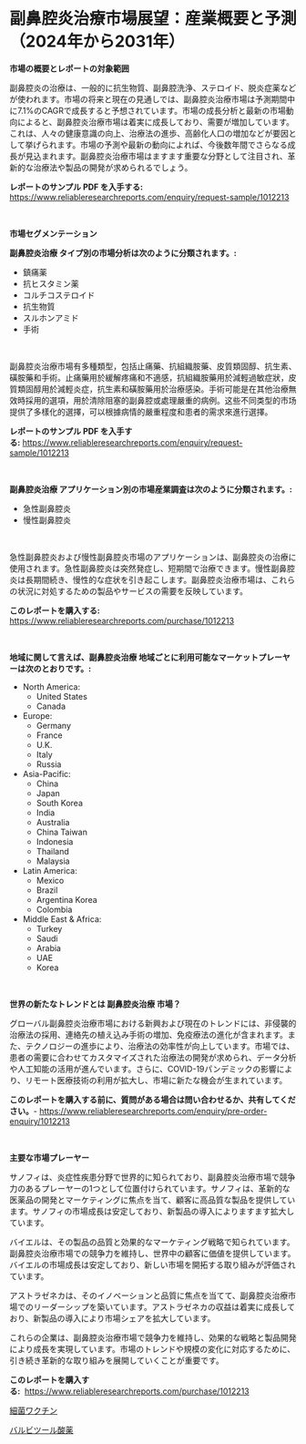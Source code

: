 <p><h1>副鼻腔炎治療市場展望：産業概要と予測（2024年から2031年）</h1></p><p><strong>市場の概要とレポートの対象範囲</strong></p>
<p><p>副鼻腔炎の治療は、一般的に抗生物質、副鼻腔洗浄、ステロイド、脱炎症薬などが使われます。市場の将来と現在の見通しでは、副鼻腔炎治療市場は予測期間中に7.1%のCAGRで成長すると予想されています。市場の成長分析と最新の市場動向によると、副鼻腔炎治療市場は着実に成長しており、需要が増加しています。これは、人々の健康意識の向上、治療法の進歩、高齢化人口の増加などが要因として挙げられます。市場の予測や最新の動向によれば、今後数年間でさらなる成長が見込まれます。副鼻腔炎治療市場はますます重要な分野として注目され、革新的な治療法や製品の開発が求められるでしょう。</p></p>
<p><strong>レポートのサンプル PDF を入手する:</strong> <a href="https://www.reliableresearchreports.com/enquiry/request-sample/1012213">https://www.reliableresearchreports.com/enquiry/request-sample/1012213</a></p>
<p>&nbsp;</p>
<p><strong>市場セグメンテーション</strong></p>
<p><strong>副鼻腔炎治療 タイプ別の市場分析は次のように分類されます。:</strong></p>
<p><ul><li>鎮痛薬</li><li>抗ヒスタミン薬</li><li>コルチコステロイド</li><li>抗生物質</li><li>スルホンアミド</li><li>手術</li></ul></p>
<p>&nbsp;</p>
<p><p>副鼻腔炎治療市場有多種類型，包括止痛藥、抗組織胺藥、皮質類固醇、抗生素、磺胺藥和手術。止痛藥用於緩解疼痛和不適感，抗組織胺藥用於減輕過敏症狀，皮質類固醇用於減輕炎症，抗生素和磺胺藥用於治療感染。手術可能是在其他治療無效時採用的選項，用於清除阻塞的副鼻腔或處理嚴重的病例。这些不同类型的市场提供了多樣化的選擇，可以根據病情的嚴重程度和患者的需求來進行選擇。</p></p>
<p><strong>レポートのサンプル PDF を入手する:</strong>&nbsp;<a href="https://www.reliableresearchreports.com/enquiry/request-sample/1012213">https://www.reliableresearchreports.com/enquiry/request-sample/1012213</a></p>
<p>&nbsp;</p>
<p><strong> 副鼻腔炎治療 アプリケーション別の市場産業調査は次のように分類されます。:</strong></p>
<p><ul><li>急性副鼻腔炎</li><li>慢性副鼻腔炎</li></ul></p>
<p>&nbsp;</p>
<p><p>急性副鼻腔炎および慢性副鼻腔炎市場のアプリケーションは、副鼻腔炎の治療に使用されます。急性副鼻腔炎は突然発症し、短期間で治療できます。慢性副鼻腔炎は長期間続き、慢性的な症状を引き起こします。副鼻腔炎治療市場は、これらの状況に対処するための製品やサービスの需要を反映しています。</p></p>
<p><strong>このレポートを購入する:</strong>&nbsp; <a href="https://www.reliableresearchreports.com/purchase/1012213">https://www.reliableresearchreports.com/purchase/1012213</a></p>
<p>&nbsp;</p>
<p><strong>地域に関して言えば、副鼻腔炎治療 地域ごとに利用可能なマーケットプレーヤーは次のとおりです。:</strong></p>
<p><ul>
    <li>
        North America:
        <ul>
            <li>United States</li>
            <li>Canada</li>
        </ul>
    </li>
    <li>
        Europe:
        <ul>
            <li>Germany</li>
            <li>France</li>
            <li>U.K.</li>
            <li>Italy</li>
            <li>Russia</li>
        </ul>
    </li>
    <li>
        Asia-Pacific:
        <ul>
            <li>China</li>
            <li>Japan</li>
            <li>South Korea</li>
            <li>India</li>
            <li>Australia</li>
            <li>China Taiwan</li>
            <li>Indonesia</li>
            <li>Thailand</li>
            <li>Malaysia</li>
        </ul>
    </li>
    <li>
        Latin America:
        <ul>
            <li>Mexico</li>
            <li>Brazil</li>
            <li>Argentina Korea</li>
            <li>Colombia</li>
        </ul>
    </li>
    <li>
        Middle East & Africa:
        <ul>
            <li>Turkey</li>
            <li>Saudi</li>
            <li>Arabia</li>
            <li>UAE</li>
            <li>Korea</li>
        </ul>
    </li>
    </ul></p>
<p>&nbsp;</p>
<p><strong>世界の新たなトレンドとは 副鼻腔炎治療 市場？</strong></p>
<p><p>グローバル副鼻腔炎治療市場における新興および現在のトレンドには、非侵襲的治療法の採用、連絡先の植え込み手術の増加、免疫療法の進化が含まれます。また、テクノロジーの進歩により、治療法の効率性が向上しています。市場では、患者の需要に合わせてカスタマイズされた治療法の開発が求められ、データ分析や人工知能の活用が進んでいます。さらに、COVID-19パンデミックの影響により、リモート医療技術の利用が拡大し、市場に新たな機会が生まれています。</p></p>
<p><strong>このレポートを購入する前に、質問がある場合は問い合わせるか、共有してください。</strong>- <a href="https://www.reliableresearchreports.com/enquiry/pre-order-enquiry/1012213">https://www.reliableresearchreports.com/enquiry/pre-order-enquiry/1012213</a></p>
<p>&nbsp;</p>
<p><strong>主要な市場プレーヤー</strong></p>
<p><p>サノフィは、炎症性疾患分野で世界的に知られており、副鼻腔炎治療市場で競争力のあるプレーヤーの1つとして位置付けられています。サノフィは、革新的な医薬品の開発とマーケティングに焦点を当て、顧客に高品質な製品を提供しています。サノフィの市場成長は安定しており、新製品の導入によりますます拡大しています。</p><p>バイエルは、その製品の品質と効果的なマーケティング戦略で知られています。副鼻腔炎治療市場での競争力を維持し、世界中の顧客に価値を提供しています。バイエルの市場成長は安定しており、新しい市場を開拓する取り組みが評価されています。</p><p>アストラゼネカは、そのイノベーションと品質に焦点を当てて、副鼻腔炎治療市場でのリーダーシップを築いています。アストラゼネカの収益は着実に成長しており、新製品の導入により市場シェアを拡大しています。</p><p>これらの企業は、副鼻腔炎治療市場で競争力を維持し、効果的な戦略と製品開発により成長を実現しています。市場のトレンドや規模の変化に対応するために、引き続き革新的な取り組みを展開していくことが重要です。</p></p>
<p><strong>このレポートを購入する:</strong>&nbsp;&nbsp;<a href="https://www.reliableresearchreports.com/purchase/1012213">https://www.reliableresearchreports.com/purchase/1012213</a></p>
<p><p><a href="https://github.com/KaydenJohns1964/Market-Research-Report-List-1/blob/main/95433145981.md">細菌ワクチン</a></p><p><a href="https://github.com/marbadji/Market-Research-Report-List-1/blob/main/17834685980.md">バルビツール酸薬</a></p></p>